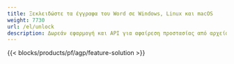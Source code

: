 ```yaml
---
title: Ξεκλειδώστε τα έγγραφα του Word σε Windows, Linux και macOS 
weight: 7730
url: /el/unlock
description: Δωρεάν εφαρμογή και API για αφαίρεση προστασίας από αρχεία DOC, DOCX και ODT
---
```


{{< blocks/products/pf/agp/feature-solution >}} 

